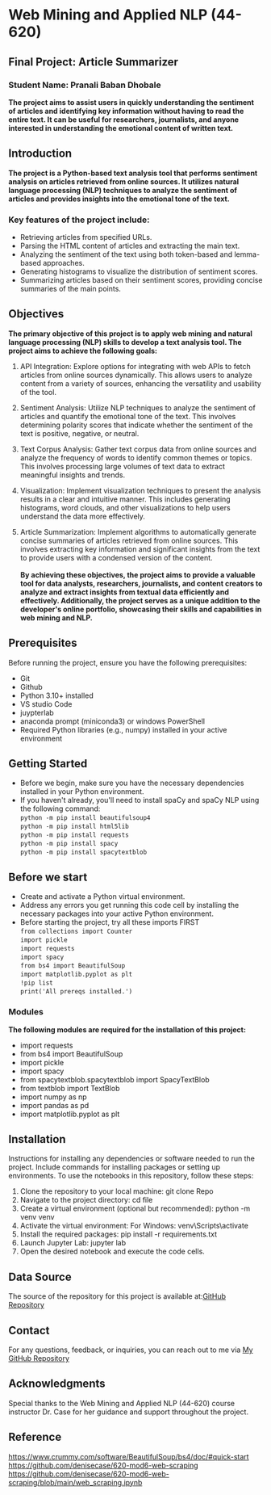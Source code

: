 
# Web Mining and Applied NLP (44-620)

## Final Project: Article Summarizer

### Student Name: Pranali Baban Dhobale
<b>
The project aims to assist users in quickly understanding the sentiment of articles and identifying key information without having to read the entire text. It can be useful for researchers, journalists, and anyone interested in understanding the emotional content of written text.</b>

## Introduction
<b>
The project is a Python-based text analysis tool that performs sentiment analysis on articles retrieved from online sources. It utilizes natural language processing (NLP) techniques to analyze the sentiment of articles and provides insights into the emotional tone of the text.</b>


### Key features of the project include:

* Retrieving articles from specified URLs.
* Parsing the HTML content of articles and extracting the main text.
* Analyzing the sentiment of the text using both token-based and lemma-based approaches.
* Generating histograms to visualize the distribution of sentiment scores.
* Summarizing articles based on their sentiment scores, providing concise summaries of the main points.

## Objectives
<b>The primary objective of this project is to apply web mining and natural language processing (NLP) skills to develop a text analysis tool. The project aims to achieve the following goals:</b>


1. API Integration: Explore options for integrating with web APIs to fetch articles from online sources dynamically. This allows users to analyze content from a variety of sources, enhancing the versatility and usability of the tool.

2. Sentiment Analysis: Utilize NLP techniques to analyze the sentiment of articles and quantify the emotional tone of the text. This involves determining polarity scores that indicate whether the sentiment of the text is positive, negative, or neutral.


3. Text Corpus Analysis: Gather text corpus data from online sources and analyze the frequency of words to identify common themes or topics. This involves processing large volumes of text data to extract meaningful insights and trends.

4. Visualization: Implement visualization techniques to present the analysis results in a clear and intuitive manner. This includes generating histograms, word clouds, and other visualizations to help users understand the data more effectively.

5. Article Summarization: Implement algorithms to automatically generate concise summaries of articles retrieved from online sources. This involves extracting key information and significant insights from the text to provide users with a condensed version of the content.
<br></br><b>
By achieving these objectives, the project aims to provide a valuable tool for data analysts, researchers, journalists, and content creators to analyze and extract insights from textual data efficiently and effectively. Additionally, the project serves as a unique addition to the developer's online portfolio, showcasing their skills and capabilities in web mining and NLP.</b>


## Prerequisites
Before running the project, ensure you have the following prerequisites:

- Git
- Github
- Python 3.10+ installed
- VS studio Code
- juypterlab
- anaconda prompt (miniconda3) or windows PowerShell
- Required Python libraries (e.g., numpy) installed in your active environment

## Getting Started

- Before we begin, make sure you have the necessary dependencies installed in your Python environment. 
- If you haven't already, you'll need to install spaCy and spaCy NLP  using the following command:
<br>`python -m pip install beautifulsoup4`
<br>`python -m pip install html5lib`
<br>`python -m pip install requests`
<br>`python -m pip install spacy`
<br>`python -m pip install spacytextblob`



## Before we start 

- Create and activate a Python virtual environment. 
- Address any errors you get running this code cell by installing the necessary packages into your active Python environment.
- Before starting the project, try all these imports FIRST
<br>`from collections import Counter`
<br>`import pickle`
<br>`import requests`
<br>`import spacy`
<br>`from bs4 import BeautifulSoup`
<br>`import matplotlib.pyplot as plt`
<br>`!pip list`
<br>`print('All prereqs installed.')`

### Modules
<b>The following modules are required for the installation of this project:</b>
* import requests
* from bs4 import BeautifulSoup
* import pickle
* import spacy
* from spacytextblob.spacytextblob import SpacyTextBlob
* from textblob import TextBlob
* import numpy as np
* import pandas as pd
* import matplotlib.pyplot as plt


## Installation

Instructions for installing any dependencies or software needed to run the project.
Include commands for installing packages or setting up environments.
To use the notebooks in this repository, follow these steps:

1. Clone the repository to your local machine:
git clone Repo
2. Navigate to the project directory:
cd file
3. Create a virtual environment (optional but recommended):
python -m venv venv
4. Activate the virtual environment:
 For Windows:
venv\Scripts\activate
5. Install the required packages:
pip install -r requirements.txt
6. Launch Jupyter Lab:
jupyter lab
7. Open the desired notebook and execute the code cells.


## Data Source 

The source of the repository for this project is available at:[GitHub Repository](https://github.com/wmnlp-materials/article-summarizer)


## Contact

For any questions, feedback, or inquiries, you can reach out to me via  [My GitHub Repository](https://github.com/NaiemaElsaadi/article-summarizer-Final-Project)


## Acknowledgments

Special thanks to the Web Mining and Applied NLP (44-620) course instructor Dr. Case for her guidance and support throughout the project.

## Reference
https://www.crummy.com/software/BeautifulSoup/bs4/doc/#quick-start
https://github.com/denisecase/620-mod6-web-scraping
https://github.com/denisecase/620-mod6-web-scraping/blob/main/web_scraping.ipynb
